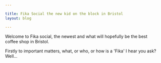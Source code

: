 ```yaml
---

title: Fika Social the new kid on the block in Bristol
layout: blog

---
```


Welcome to Fika social, the newest and what will hopefully be the best coffee shop in Bristol.

Firstly to important matters, what, or who, or how is a 'Fika' I hear you ask? Well...